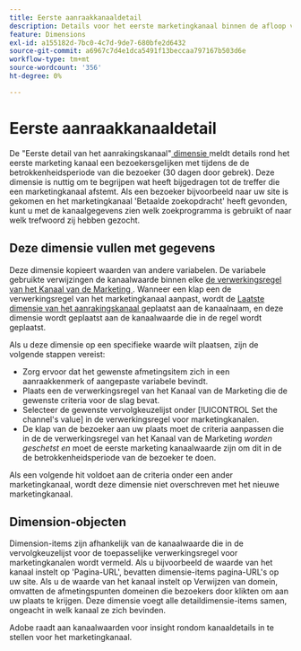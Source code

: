 ```yaml
---
title: Eerste aanraakkanaaldetail
description: Details voor het eerste marketingkanaal binnen de afloop van de betrokkenheid van de bezoeker.
feature: Dimensions
exl-id: a155182d-7bc0-4c7d-9de7-680bfe2d6432
source-git-commit: a6967c7d4e1dca5491f13beccaa797167b503d6e
workflow-type: tm+mt
source-wordcount: '356'
ht-degree: 0%

---
```


# Eerste aanraakkanaaldetail

De &quot;Eerste detail van het aanrakingskanaal&quot;[ dimensie ](overview.md) meldt details rond het eerste marketing kanaal een bezoekersgelijken met tijdens de de betrokkenheidsperiode van die bezoeker (30 dagen door gebrek). Deze dimensie is nuttig om te begrijpen wat heeft bijgedragen tot de treffer die een marketingkanaal afstemt. Als een bezoeker bijvoorbeeld naar uw site is gekomen en het marketingkanaal &#39;Betaalde zoekopdracht&#39; heeft gevonden, kunt u met de kanaalgegevens zien welk zoekprogramma is gebruikt of naar welk trefwoord zij hebben gezocht.

## Deze dimensie vullen met gegevens

Deze dimensie kopieert waarden van andere variabelen. De variabele gebruikte verwijzingen de kanaalwaarde binnen elke [ de verwerkingsregel van het Kanaal van de Marketing ](/help/admin/tools/manage-rs/edit-settings/marketing-channels/c-rules.md). Wanneer een klap een de verwerkingsregel van het marketingkanaal aanpast, wordt de [ Laatste dimensie van het aanrakingskanaal ](last-touch-channel.md) geplaatst aan de kanaalnaam, en deze dimensie wordt geplaatst aan de kanaalwaarde die in de regel wordt geplaatst.

Als u deze dimensie op een specifieke waarde wilt plaatsen, zijn de volgende stappen vereist:

* Zorg ervoor dat het gewenste afmetingsitem zich in een aanraakkenmerk of aangepaste variabele bevindt.
* Plaats een de verwerkingsregel van het Kanaal van de Marketing die de gewenste criteria voor de slag bevat.
* Selecteer de gewenste vervolgkeuzelijst onder [!UICONTROL Set the channel's value] in de verwerkingsregel voor marketingkanalen.
* De klap van de bezoeker aan uw plaats moet de criteria aanpassen die in de de verwerkingsregel van het Kanaal van de Marketing _worden geschetst en_ moet de eerste marketing kanaalwaarde zijn om dit in de de betrokkenheidsperiode van de bezoeker te doen.

Als een volgende hit voldoet aan de criteria onder een ander marketingkanaal, wordt deze dimensie niet overschreven met het nieuwe marketingkanaal.

## Dimension-objecten

Dimension-items zijn afhankelijk van de kanaalwaarde die in de vervolgkeuzelijst voor de toepasselijke verwerkingsregel voor marketingkanalen wordt vermeld. Als u bijvoorbeeld de waarde van het kanaal instelt op &#39;Pagina-URL&#39;, bevatten dimensie-items pagina-URL&#39;s op uw site. Als u de waarde van het kanaal instelt op Verwijzen van domein, omvatten de afmetingspunten domeinen die bezoekers door klikten om aan uw plaats te krijgen. Deze dimensie voegt alle detaildimensie-items samen, ongeacht in welk kanaal ze zich bevinden.

Adobe raadt aan kanaalwaarden voor insight rondom kanaaldetails in te stellen voor het marketingkanaal.
